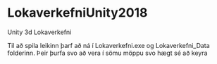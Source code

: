 # LokaverkefniUnity2018
Unity 3d Lokaverkefni


Til að spila leikinn þarf að ná í Lokaverkefni.exe og Lokaverkefni_Data folderinn. Þeir þurfa svo að vera í sömu möppu svo hægt sé að keyra
